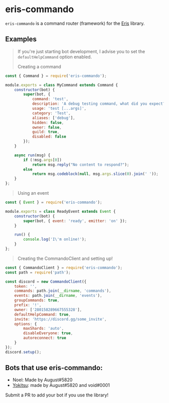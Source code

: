 # eris-commando
`eris-commando` is a command router (framework) for the [Eris](https://abal.moe/Eris) library.

## Examples
> If you're just starting bot development, I advise you to set the `defaultHelpCommand` option enabled.
>
> Creating a command

```js
const { Command } = require('eris-commando');

module.exports = class MyCommand extends Command {
    constructor(bot) {
        super(bot, {
            command: 'test',
            description: 'A debug testing command, what did you expect?',
            usage: 'test [...args]',
            category: 'Test',
            aliases: ['debug'],
            hidden: false,
            owner: false,
            guild: true,
            disabled: false
        });
    }

    async run(msg) {
        if (!msg.args[0])
            return msg.reply("No content to respond?");
        else
            return msg.codeblock(null, msg.args.slice(0).join(' '));
    }
};
```

> Using an event

```js
const { Event } = require('eris-commando');

module.exports = class ReadyEvent extends Event {
    constructor(bot) {
        super(bot, { event: 'ready', emitter: 'on' });
    }

    run() {
        console.log('I\'m online!');
    }
};
```

> Creating the CommandoClient and setting up!

```js
const { CommandoClient } = require('eris-commando');
const path = require('path');

const discord = new CommandoClient({
    token: '',
    commands: path.join(__dirname, 'commands'),
    events: path.join(__dirname, 'events'),
    groupCommands: true,
    prefix: '!',
    owner: ['280158289667555328'],
    defaultHelpCommand: true,
    invite: 'https://discord.gg/some_invite',
    options: {
        maxShards: 'auto',
        disableEveryone: true,
        autoreconnect: true
    }
});
discord.setup();
```

## Bots that use eris-commando:
* Noel: Made by August#5820
* [Yokitsu](https://github.com/voided-x/Yokitsu): made by August#5820 and void#0001

Submit a PR to add your bot if you use the library!
